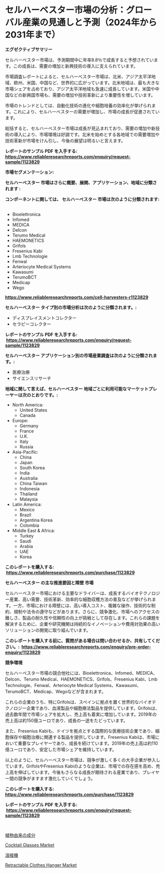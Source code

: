 <p><h1>セルハーベスター市場の分析：グローバル産業の見通しと予測（2024年から2031年まで）</h1></p><p><strong>エグゼクティブサマリー</strong></p>
<p><p>セルハーベスター市場は、予測期間中に年率8.8％で成長すると予想されています。この成長は、需要の増加と新興技術の導入に支えられています。</p><p>市場調査レポートによると、セルハーベスター市場は、北米、アジア太平洋地域、欧州、米国、中国など、​世界的に広がっています。北米地域は、最も大きな市場シェアを占めており、アジア太平洋地域も急速に成長しています。米国や中国などの新興国市場も、需要の増加や技術革新により重要性を増しています。</p><p>市場のトレンドとしては、自動化技術の進化や細胞培養の効率化が挙げられます。これにより、セルハーベスターの需要が増加し、市場の成長が促進されています。</p><p>総括すると、セルハーベスター市場は成長が見込まれており、需要の増加や新技術の導入により、市場環境は好調です。北米を始めとする各地域での需要増加や技術革新が市場をけん引し、今後の展望は明るいと言えます。</p></p>
<p><strong>レポートのサンプル PDF を入手する: <a href="https://www.reliableresearchreports.com/enquiry/request-sample/1123829">https://www.reliableresearchreports.com/enquiry/request-sample/1123829</a></strong></p>
<p><strong>市場セグメンテーション:</strong></p>
<p><strong> セルハーベスター 市場はさらに概要、展開、アプリケーション、地域に分類されます :</strong></p>
<p><strong>コンポーネントに関しては、 セルハーベスター 市場は次のように分類されます: &nbsp;</strong></p>
<p><ul><li>Bioelettronica</li><li>Infomed</li><li>MEDICA</li><li>Delcon</li><li>Terumo Medical</li><li>HAEMONETICS</li><li>Grifols</li><li>Fresenius Kabi</li><li>Lmb Technologie</li><li>Fenwal</li><li>Arteriocyte Medical Systems</li><li>Kawasumi</li><li>TerumoBCT</li><li>Medicap</li><li>Wego</li></ul></p>
<p><strong><a href="https://www.reliableresearchreports.com/cell-harvesters-r1123829">https://www.reliableresearchreports.com/cell-harvesters-r1123829</a></strong></p>
<p><strong> セルハーベスター タイプ別の市場分析は次のように分類されます。:</strong></p>
<p><ul><li>ディスプレイスメントコレクター</li><li>セラピーコレクター</li></ul></p>
<p><strong>レポートのサンプル PDF を入手する: &nbsp;<a href="https://www.reliableresearchreports.com/enquiry/request-sample/1123829">https://www.reliableresearchreports.com/enquiry/request-sample/1123829</a></strong></p>
<p><strong> セルハーベスター アプリケーション別の市場産業調査は次のように分類されます。:</strong></p>
<p><ul><li>医療治療</li><li>サイエンスリサーチ</li></ul></p>
<p><strong>地域に関して言えば、セルハーベスター 地域ごとに利用可能なマーケットプレーヤーは次のとおりです。:</strong></p>
<p><ul>
    <li>
        North America:
        <ul>
            <li>United States</li>
            <li>Canada</li>
        </ul>
    </li>
    <li>
        Europe:
        <ul>
            <li>Germany</li>
            <li>France</li>
            <li>U.K.</li>
            <li>Italy</li>
            <li>Russia</li>
        </ul>
    </li>
    <li>
        Asia-Pacific:
        <ul>
            <li>China</li>
            <li>Japan</li>
            <li>South Korea</li>
            <li>India</li>
            <li>Australia</li>
            <li>China Taiwan</li>
            <li>Indonesia</li>
            <li>Thailand</li>
            <li>Malaysia</li>
        </ul>
    </li>
    <li>
        Latin America:
        <ul>
            <li>Mexico</li>
            <li>Brazil</li>
            <li>Argentina Korea</li>
            <li>Colombia</li>
        </ul>
    </li>
    <li>
        Middle East & Africa:
        <ul>
            <li>Turkey</li>
            <li>Saudi</li>
            <li>Arabia</li>
            <li>UAE</li>
            <li>Korea</li>
        </ul>
    </li>
    </ul></p>
<p><strong>このレポートを購入する: &nbsp;<a href="https://www.reliableresearchreports.com/purchase/1123829">https://www.reliableresearchreports.com/purchase/1123829</a></strong></p>
<p><strong>セルハーベスター の主な推進要因と障壁 市場</strong></p>
<p><p>セルハーベスター市場における主要なドライバーは、成長するバイオテクノロジー産業、高い需要、技術革新、効率的な細胞収穫方法の普及などが挙げられます。一方、市場における障壁には、高い導入コスト、複雑な操作、技術的な制約、規制や法令の遵守などがあります。さらに、競争激化、市場へのアクセスの難しさ、製品の耐久性や信頼性の向上が挑戦として存在します。これらの課題を解決するために、企業や研究機関は持続的なイノベーションや費用対効果の高いソリューションの開発に取り組んでいます。</p></p>
<p><strong>このレポートを購入する前に、質問がある場合は問い合わせるか、共有してください。:&nbsp; <a href="https://www.reliableresearchreports.com/enquiry/pre-order-enquiry/1123829">https://www.reliableresearchreports.com/enquiry/pre-order-enquiry/1123829</a></strong></p>
<p><strong>競争環境</strong></p>
<p><p>セルハーベスター市場の競合他社には、Bioelettronica、Infomed、MEDICA、Delcon、Terumo Medical、HAEMONETICS、Grifols、Fresenius Kabi、Lmb Technologie、Fenwal、Arteriocyte Medical Systems、Kawasumi、TerumoBCT、Medicap、Wegoなどが含まれます。</p><p>これらの企業のうち、特にGrifolsは、スペインに拠点を置く世界的なバイオテクノロジー企業であり、血液製品や細胞療法製品を提供しています。Grifolsは、過去数年間で市場シェアを拡大し、売上高も着実に増加しています。2019年の売上高は約150億ユーロであり、成長の一途をたどっています。</p><p>また、Fresenius Kabiも、ドイツを拠点とする国際的な医療技術企業であり、細胞保存や細胞治療に関連する製品を提供しています。Fresenius Kabiは、市場において重要なプレイヤーであり、成長を続けています。2019年の売上高は約110億ユーロであり、安定した市場シェアを維持しています。</p><p>以上のように、セルハーベスター市場は、競争が激しく多くの大手企業が参入しています。GrifolsやFresenius Kabiのような企業は、市場での存在感を高め、売上高を伸ばしています。今後もさらなる成長が期待される産業であり、プレイヤー間の競争がますます激化していくでしょう。</p></p>
<p><strong>このレポートを購入する: &nbsp; <a href="https://www.reliableresearchreports.com/purchase/1123829">https://www.reliableresearchreports.com/purchase/1123829</a></strong></p>
<p><strong>レポートのサンプル PDF を入手する: &nbsp;<a href="https://www.reliableresearchreports.com/enquiry/request-sample/1123829">https://www.reliableresearchreports.com/enquiry/request-sample/1123829</a></strong><strong></strong></p>
<p>&nbsp;</p>
<p><p><a href="https://github.com/SantosDicki04/Market-Research-Report-List-1/blob/main/755526129811.md">植物由来の成分</a></p><p><a href="https://www.linkedin.com/pulse/cocktail-glasses-market-insights-cagr-trends-growth-strategies-aqxne?trackingId=RyYAFyNzFa0l9QLznOo3zQ%3D%3D">Cocktail Glasses Market</a></p><p><a href="https://github.com/moulafa/Market-Research-Report-List-1/blob/main/292536629808.md">溶接機</a></p><p><a href="https://www.linkedin.com/pulse/retractable-clothes-hanger-market-key-successful-business-jzloe?trackingId=sL1YwCwbvTTFe7WfPqakwg%3D%3D">Retractable Clothes Hanger Market</a></p></p>